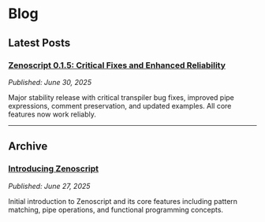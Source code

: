 # Blog

## Latest Posts

### [Zenoscript 0.1.5: Critical Fixes and Enhanced Reliability](release-0-1-5.md)
*Published: June 30, 2025*

Major stability release with critical transpiler bug fixes, improved pipe expressions, comment preservation, and updated examples. All core features now work reliably.

---

## Archive

### [Introducing Zenoscript](release-0-1-4.md)
*Published: June 27, 2025*

Initial introduction to Zenoscript and its core features including pattern matching, pipe operations, and functional programming concepts.